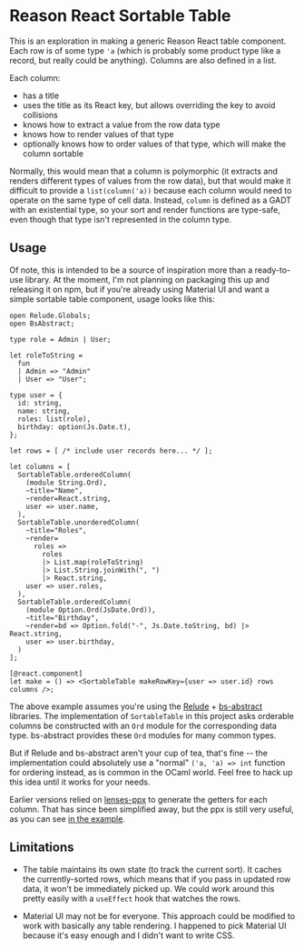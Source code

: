 # Reason React Sortable Table

This is an exploration in making a generic Reason React table component. Each row is of some type `'a` (which is probably some product type like a record, but really could be anything). Columns are also defined in a list.

Each column:

- has a title
- uses the title as its React key, but allows overriding the key to avoid collisions
- knows how to extract a value from the row data type
- knows how to render values of that type
- optionally knows how to order values of that type, which will make the column sortable

Normally, this would mean that a column is polymorphic (it extracts and renders different types of values from the row data), but that would make it difficult to provide a `list(column('a))` because each column would need to operate on the same type of cell data. Instead, `column` is defined as a GADT with an existential type, so your sort and render functions are type-safe, even though that type isn't represented in the column type.

## Usage

Of note, this is intended to be a source of inspiration more than a ready-to-use library. At the moment, I'm not planning on packaging this up and releasing it on npm, but if you're already using Material UI and want a simple sortable table component, usage looks like this:

```reason
open Relude.Globals;
open BsAbstract;

type role = Admin | User;

let roleToString =
  fun
  | Admin => "Admin"
  | User => "User";

type user = {
  id: string,
  name: string,
  roles: list(role),
  birthday: option(Js.Date.t),
};

let rows = [ /* include user records here... */ ];

let columns = [
  SortableTable.orderedColumn(
    (module String.Ord),
    ~title="Name",
    ~render=React.string,
    user => user.name,
  ),
  SortableTable.unorderedColumn(
    ~title="Roles",
    ~render=
      roles =>
        roles
        |> List.map(roleToString)
        |> List.String.joinWith(", ")
        |> React.string,
    user => user.roles,
  ),
  SortableTable.orderedColumn(
    (module Option.Ord(JsDate.Ord)),
    ~title="Birthday",
    ~render=bd => Option.fold("-", Js.Date.toString, bd) |> React.string,
    user => user.birthday,
  )
];

[@react.component]
let make = () => <SortableTable makeRowKey={user => user.id} rows columns />;
```

The above example assumes you're using the [Relude](https://github.com/reazen/relude) + [bs-abstract](https://github.com/reazen/relude) libraries. The implementation of `SortableTable` in this project asks orderable columns be constructed with an `Ord` module for the corresponding data type. bs-abstract provides these `Ord` modules for many common types.

But if Relude and bs-abstract aren't your cup of tea, that's fine -- the implementation could absolutely use a "normal" `('a, 'a) => int` function for ordering instead, as is common in the OCaml world. Feel free to hack up this idea until it works for your needs.

Earlier versions relied on [lenses-ppx](https://github.com/Astrocoders/lenses-ppx/) to generate the getters for each column. That has since been simplified away, but the ppx is still very useful, as you can see [in the example](https://github.com/mlms13/rr-sortable-table/tree/master/examples/users).

## Limitations

- The table maintains its own state (to track the current sort). It caches the currently-sorted rows, which means that if you pass in updated row data, it won't be immediately picked up. We could work around this pretty easily with a `useEffect` hook that watches the rows.

- Material UI may not be for everyone. This approach could be modified to work with basically any table rendering. I happened to pick Material UI because it's easy enough and I didn't want to write CSS.
